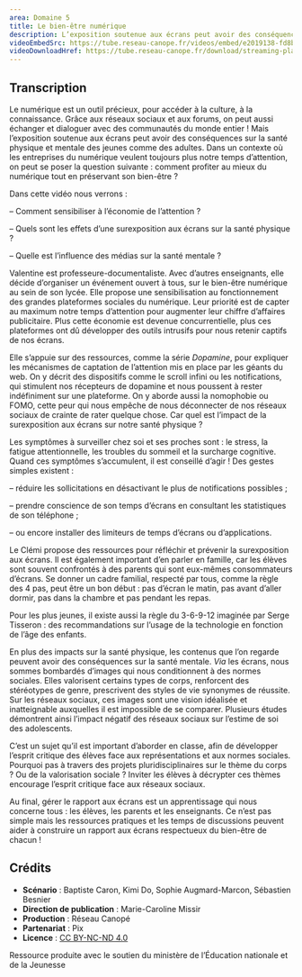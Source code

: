 ```yaml
---
area: Domaine 5
title: Le bien-être numérique
description: L’exposition soutenue aux écrans peut avoir des conséquences sur la santé physique et mentale des jeunes comme des adultes. Dans un contexte où les entreprises du numérique veulent toujours plus notre temps d’attention, quels sont les effets d’une surexposition aux écrans sur la santé physique et mentale ? Comment sensibiliser à l’économie de l’attention ?
videoEmbedSrc: https://tube.reseau-canope.fr/videos/embed/e2019138-fd8b-4be9-a6bb-1e940d9e10a8
videoDownloadHref: https://tube.reseau-canope.fr/download/streaming-playlists/hls/videos/e2019138-fd8b-4be9-a6bb-1e940d9e10a8-1080-fragmented.mp4
---
```


## Transcription

Le numérique est un outil précieux, pour accéder à la culture, à la connaissance. Grâce aux réseaux sociaux et aux forums, on peut aussi échanger et dialoguer avec des communautés du monde entier ! Mais l’exposition soutenue aux écrans peut avoir des conséquences sur la santé physique et mentale des jeunes comme des adultes. Dans un contexte où les entreprises du numérique veulent toujours plus notre temps d’attention, on peut se poser la question suivante : comment profiter au mieux du numérique tout en préservant son bien-être ?

Dans cette vidéo nous verrons :

– Comment sensibiliser à l’économie de l’attention ?

– Quels sont les effets d’une surexposition aux écrans sur la santé physique ?

– Quelle est l’influence des médias sur la santé mentale ?

Valentine est professeure-documentaliste. Avec d’autres enseignants, elle décide d’organiser un événement ouvert à tous, sur le bien-être numérique au sein de son lycée. Elle propose une sensibilisation au fonctionnement des grandes plateformes sociales du numérique. Leur priorité est de capter au maximum notre temps d’attention pour augmenter leur chiffre d’affaires publicitaire. Plus cette économie est devenue concurrentielle, plus ces plateformes ont dû développer des outils intrusifs pour nous retenir captifs de nos écrans.

Elle s’appuie sur des ressources, comme la série _Dopamine_, pour expliquer les mécanismes de captation de l’attention mis en place par les géants du web. On y décrit des dispositifs comme le scroll infini ou les notifications, qui stimulent nos récepteurs de dopamine et nous poussent à rester indéfiniment sur une plateforme. On y aborde aussi la nomophobie ou FOMO, cette peur qui nous empêche de nous déconnecter de nos réseaux sociaux
 de crainte de rater quelque chose. Car quel est l’impact de la surexposition aux écrans sur notre santé physique ?

Les symptômes à surveiller chez soi et ses proches sont : le stress, la fatigue attentionnelle,
 les troubles du sommeil et la surcharge cognitive. Quand ces symptômes s’accumulent, il est conseillé d’agir ! Des gestes simples existent :

– réduire les sollicitations en désactivant le plus de notifications possibles ;

– prendre conscience de son temps d’écrans en consultant les statistiques de son téléphone ;

– ou encore installer des limiteurs de temps d’écrans ou d’applications.

Le Clémi propose des ressources pour réfléchir et prévenir la surexposition aux écrans. Il est également important d’en parler en famille, car les élèves sont souvent confrontés à des parents qui sont eux-mêmes consommateurs d’écrans. Se donner un cadre familial, respecté par tous, comme la règle des 4 pas, peut être un bon début : pas d’écran le matin, pas avant d’aller dormir, pas dans la chambre et pas pendant les repas.

Pour les plus jeunes, il existe aussi la règle du 3-6-9-12 imaginée par Serge Tisseron :
 des recommandations sur l’usage de la technologie en fonction de l’âge des enfants.

En plus des impacts sur la santé physique, les contenus que l’on regarde peuvent avoir des conséquences sur la santé mentale. _Via_ les écrans, nous sommes bombardés d’images qui nous conditionnent à des normes sociales. Elles valorisent certains types de corps, renforcent des stéréotypes de genre, prescrivent des styles de vie synonymes de réussite. Sur les réseaux sociaux, ces images sont une vision idéalisée et inatteignable auxquelles il est impossible de se comparer. Plusieurs études démontrent ainsi l’impact négatif des réseaux sociaux sur l’estime de soi des adolescents.

C’est un sujet qu’il est important d’aborder en classe, afin de développer l’esprit critique des élèves face aux représentations et aux normes sociales. Pourquoi pas à travers des projets pluridisciplinaires sur le thème du corps ? Ou de la valorisation sociale ? Inviter les élèves à décrypter ces thèmes encourage l’esprit critique face aux réseaux sociaux.

Au final, gérer le rapport aux écrans est un apprentissage qui nous concerne tous : les élèves,
 les parents et les enseignants. Ce n’est pas simple mais les ressources pratiques et les temps de discussions peuvent aider à construire un rapport aux écrans respectueux du bien-être de chacun !

## Crédits

- **Scénario** : Baptiste Caron, Kimi Do, Sophie Augmard-Marcon, Sébastien Besnier
- **Direction de publication** : Marie-Caroline Missir
- **Production** : Réseau Canopé
- **Partenariat** : Pix
- **Licence** : [CC BY-NC-ND 4.0](https://creativecommons.org/licenses/by-nc-nd/4.0/deed.fr)

Ressource produite avec le soutien du ministère de l’Éducation nationale et de la Jeunesse
